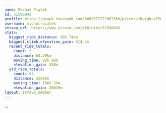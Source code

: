 ```yaml
---
name: Michał Piątek
id: 51596843
profile: https://graph.facebook.com/3089571771067360/picture?height=256&width=256
username: michal-piatek
strava_url: https://www.strava.com/athletes/51596843
stats:
  biggest_ride_distance: 109.74km
  biggest_climb_elevation_gain: 614.4m
  recent_ride_totals:
    count: 2
    distance: 64.29km
    moving_time: 02h 09m
    elevation_gain: 558m
  ytd_ride_totals:
    count: 93
    distance: 3306km
    moving_time: 156h 25m
    elevation_gain: 26039m
layout: strava_member
--- 
```

...
